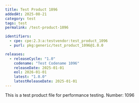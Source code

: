 ```yaml
---
title: Test Product 1096
addedAt: 2025-08-21
category: test
tags: test
permalink: /test-product-1096

identifiers:
  - cpe: cpe:2.3:a:testvendor:test_product_1096
  - purl: pkg:generic/test_product_1096@1.0.0

releases:
  - releaseCycle: "1.0"
    codename: "Test Codename 1096"
    releaseDate: 2025-01-01
    eol: 2026-01-01
    latest: "1.0.0"
    latestReleaseDate: 2025-01-01
---
```


This is a test product file for performance testing. Number: 1096
